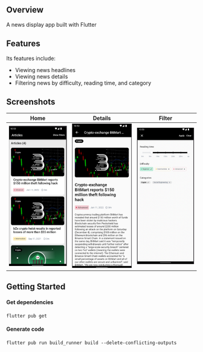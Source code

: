 ## Overview

A news display app built with Flutter

## Features
Its features include:
- Viewing news headlines
- Viewing news details
- Filtering news by difficulty, reading time, and category

## Screenshots
Home                                       | Details                        | Filter
:----------------------------------------: | :-----------------------------: | --------------------------- 
![News Home](readme/home.png) | ![News Details](readme/details.png) | ![News Filter](readme/filter.png)

## Getting Started

#### Get dependencies
  
```
flutter pub get
```
#### Generate code
  
```
flutter pub run build_runner build --delete-conflicting-outputs
```

